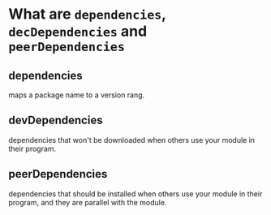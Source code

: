 # What are `dependencies`, `decDependencies` and `peerDependencies`

## dependencies

maps a package name to a version rang.

## devDependencies

dependencies that won't be downloaded when others use your module in their program.

## peerDependencies

dependencies that should be installed when others use your module in their program, and they are parallel with the module.
